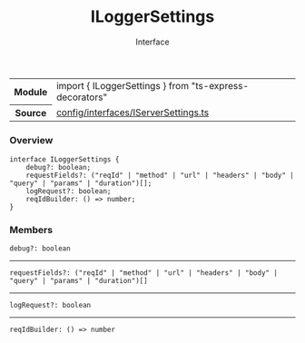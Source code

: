 <header class="symbol-info-header">    <h1 id="iloggersettings">ILoggerSettings</h1>    <label class="symbol-info-type-label interface">Interface</label>      </header>
<section class="symbol-info">      <table class="is-full-width">        <tbody>        <tr>          <th>Module</th>          <td>            <div class="lang-typescript">                <span class="token keyword">import</span> { ILoggerSettings }                 <span class="token keyword">from</span>                 <span class="token string">"ts-express-decorators"</span>                            </div>          </td>        </tr>        <tr>          <th>Source</th>          <td>            <a href="https://github.com/Romakita/ts-express-decorators/blob/v3.4.0/src/config/interfaces/IServerSettings.ts#L0-L0">                config/interfaces/IServerSettings.ts            </a>        </td>        </tr>                </tbody>      </table>    </section>

### Overview

<pre><code class="typescript-lang"><span class="token keyword">interface</span> ILoggerSettings <span class="token punctuation">{</span>
    debug?<span class="token punctuation">:</span> <span class="token keyword">boolean</span><span class="token punctuation">;</span>
    requestFields?<span class="token punctuation">:</span> <span class="token punctuation">(</span>"reqId" | "method" | "url" | "headers" | "body" | "query" | "params" | "duration"<span class="token punctuation">)</span><span class="token punctuation">[</span><span class="token punctuation">]</span><span class="token punctuation">;</span>
    logRequest?<span class="token punctuation">:</span> <span class="token keyword">boolean</span><span class="token punctuation">;</span>
    reqIdBuilder<span class="token punctuation">:</span> <span class="token punctuation">(</span><span class="token punctuation">)</span> => <span class="token keyword">number</span><span class="token punctuation">;</span>
<span class="token punctuation">}</span></code></pre>

### Members

<div class="method-overview"><pre><code class="typescript-lang">debug?<span class="token punctuation">:</span> <span class="token keyword">boolean</span></code></pre></div>
<hr />
<div class="method-overview"><pre><code class="typescript-lang">requestFields?<span class="token punctuation">:</span> <span class="token punctuation">(</span>"reqId" | "method" | "url" | "headers" | "body" | "query" | "params" | "duration"<span class="token punctuation">)</span><span class="token punctuation">[</span><span class="token punctuation">]</span></code></pre></div>
<hr />
<div class="method-overview"><pre><code class="typescript-lang">logRequest?<span class="token punctuation">:</span> <span class="token keyword">boolean</span></code></pre></div>
<hr />
<div class="method-overview"><pre><code class="typescript-lang">reqIdBuilder<span class="token punctuation">:</span> <span class="token punctuation">(</span><span class="token punctuation">)</span> => <span class="token keyword">number</span></code></pre></div>
